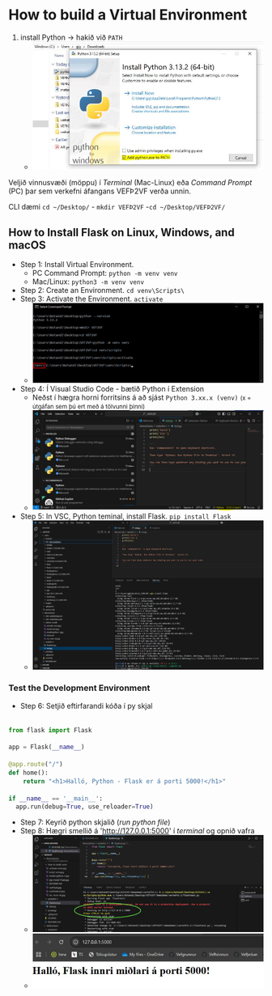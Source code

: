 # How to build a Virtual Environment

1. install Python -> hakið við `PATH`
   * ![install python](install-python-1.jpg)

Veljið vinnusvæði (möppu) í _Terminal_ (Mac-Linux) eða _Command Prompt_ (PC) þar sem verkefni áfangans VEFÞ2VF verða unnin.

CLI dæmi ` cd ~/Desktop/ ` - ` mkdir VEFÞ2VF ` -` cd ~/Desktop/VEFÞ2VF/ `

## How to Install Flask on Linux, Windows, and macOS

- Step 1: Install Virtual Environment. 
  * PC Command Prompt: `python -m venv venv` 
  * Mac/Linux: `python3 -m venv venv`
- Step 2: Create an Environment. `cd venv\Scripts\`
- Step 3: Activate the Environment. `activate`
  * ![activate venv](activate-venv.jpg)
- Step 4: Í Visual Studio Code - bætið Python í Extension
  * Neðst í hægra horni forritsins á að sjást `Python 3.xx.x (venv)` <small>(x = útgáfan sem þú ert með á tölvunni þinni)</small>
  * ![VCS ok](vsc-venv-ok.jpg)
- Step 5: In VSC, Python teminal, install Flask. `pip install Flask`
  * ![pip install](pip-install-Flask.jpg)

### Test the Development Environment

- Step 6: Setjið eftirfarandi kóða í py skjal

```python

from flask import Flask

app = Flask(__name__)

@app.route("/")
def home():
    return "<h1>Halló, Python - Flask er á porti 5000!</h1>"

if __name__ == '__main__':
  app.run(debug=True, use_reloader=True)  

```
- Step 7: Keyrið python skjalið (_run python file_)
- Step 8: Hægri smellið á 'http://127.0.0.1:5000' í _terminal_ og opnið vafra
  - ![Flask run](runFlaskrun.jpg)
  - ![Halló Flask](halloFlask.jpg)
